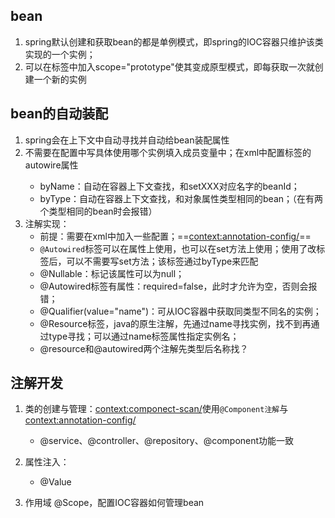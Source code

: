 ## bean

1. spring默认创建和获取bean的都是单例模式，即spring的IOC容器只维护该类实现的一个实例；
2. 可以在<bean>标签中加入scope="prototype"使其变成原型模式，即每获取一次就创建一个新的实例

## bean的自动装配

1. spring会在上下文中自动寻找并自动给bean装配属性
2. 不需要在配置中写具体使用哪个实例填入成员变量中；在xml中配置<bean>标签的autowire属性
   * byName：自动在容器上下文查找，和setXXX对应名字的beanId；
   * byType：自动在容器上下文查找，和对象属性类型相同的bean；（在有两个类型相同的bean时会报错）
3. 注解实现：
   * 前提：需要在xml中加入一些配置；==<context:annotation-config/>==
   * `@Autowired`标签可以在属性上使用，也可以在set方法上使用；使用了改标签后，可以不需要写set方法；该标签通过byType来匹配
   * @Nullable：标记该属性可以为null；
   * @Autowired标签有属性：required=false，此时才允许为空，否则会报错；
   * @Qualifier(value="name")：可从IOC容器中获取同类型不同名的实例；
   * @Resource标签，java的原生注解，先通过name寻找实例，找不到再通过type寻找；可以通过name标签属性指定实例名；
   * @resource和@autowired两个注解先类型后名称找？



## 注解开发

1. 类的创建与管理：<context:componect-scan/>使用`@Component注解`与<context:annotation-config/>
   * @service、@controller、@repository、@component功能一致

2. 属性注入：
   * @Value
3. 作用域 @Scope，配置IOC容器如何管理bean
